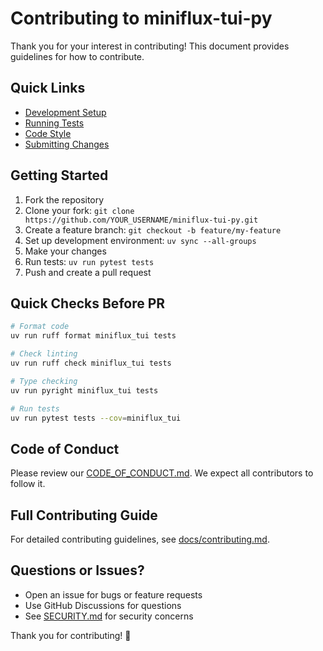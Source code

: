 # Contributing to miniflux-tui-py

Thank you for your interest in contributing! This document provides guidelines for how to contribute.

## Quick Links

- [Development Setup](docs/contributing.md#development-setup)
- [Running Tests](docs/contributing.md#running-tests)
- [Code Style](docs/contributing.md#code-style)
- [Submitting Changes](docs/contributing.md#submitting-changes)

## Getting Started

1. Fork the repository
2. Clone your fork: `git clone https://github.com/YOUR_USERNAME/miniflux-tui-py.git`
3. Create a feature branch: `git checkout -b feature/my-feature`
4. Set up development environment: `uv sync --all-groups`
5. Make your changes
6. Run tests: `uv run pytest tests`
7. Push and create a pull request

## Quick Checks Before PR

```bash
# Format code
uv run ruff format miniflux_tui tests

# Check linting
uv run ruff check miniflux_tui tests

# Type checking
uv run pyright miniflux_tui tests

# Run tests
uv run pytest tests --cov=miniflux_tui
```

## Code of Conduct

Please review our [CODE_OF_CONDUCT.md](CODE_OF_CONDUCT.md). We expect all contributors to follow it.

## Full Contributing Guide

For detailed contributing guidelines, see [docs/contributing.md](docs/contributing.md).

## Questions or Issues?

- Open an issue for bugs or feature requests
- Use GitHub Discussions for questions
- See [SECURITY.md](SECURITY.md) for security concerns

Thank you for contributing! 🎉
